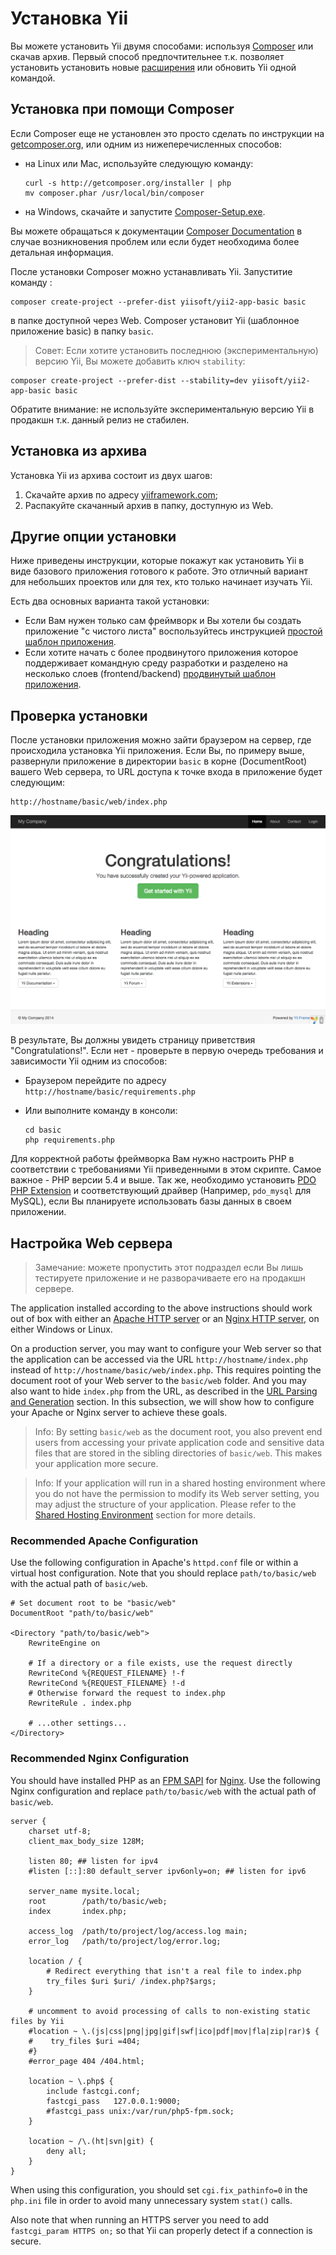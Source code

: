 Установка Yii
==============

Вы можете установить Yii двумя способами: используя [Composer](http://getcomposer.org/) или скачав архив.
Первый способ предпочтительнее т.к. позволяет установить установить новые [расширения](structure-extensions.md)
или обновить Yii одной командой.


Установка при помощи Composer <a name="installing-via-composer"></a>
-----------------------

Если Composer еще не установлен это просто сделать по инструкции на
[getcomposer.org](https://getcomposer.org/download/), или одним из нижеперечисленных способов:

* на Linux или Mac, используйте следующую команду:

  ```
  curl -s http://getcomposer.org/installer | php
  mv composer.phar /usr/local/bin/composer
  ```
* на Windows, скачайте и запустите [Composer-Setup.exe](https://getcomposer.org/Composer-Setup.exe).

Вы можете обращаться к документации [Composer Documentation](https://getcomposer.org/doc/) в случае возникновения проблем или если будет необходима более детальная информация.

После установки Composer можно устанавливать Yii. Запуститие команду :

```
composer create-project --prefer-dist yiisoft/yii2-app-basic basic
```

в папке доступной через Web. Composer установит Yii (шаблонное приложение basic) в папку `basic`.

> Совет: Если хотите установить последнюю (экспериментальную) версию Yii, Вы можете добавить ключ `stability`:
```
composer create-project --prefer-dist --stability=dev yiisoft/yii2-app-basic basic
```
Обратите внимание: не используйте экспериментальную версию Yii в продакшн т.к. данный релиз не стабилен.


Установка из архива <a name="installing-from-archive-file"></a>
-------------------------------

Установка Yii из архива состоит из двух шагов:

1. Скачайте архив по адресу [yiiframework.com](http://www.yiiframework.com/download/yii2-basic);
2. Распакуйте скачанный архив в папку, доступную из Web.


Другие опции установки <a name="other-installation-options"></a>
--------------------------

Ниже приведены инструкции, которые покажут как установить Yii в виде базового приложения готового к работе.
Это отличный вариант для небольших проектов или для тех, кто только начинает изучать Yii.

Есть два основных варианта такой установки:

* Если Вам нужен только сам фреймворк и Вы хотели бы создать приложение "с чистого листа" воспользуйтесь инструкцией [простой шаблон приложения](tutorial-start-from-scratch.md).
* Если хотите начать с более продвинутого приложения которое поддерживает командную среду разработки и разделено на несколько слоев (frontend/backend) [продвинутый шаблон приложения](tutorial-advanced-app.md).


Проверка установки <a name="verifying-installation"></a>
----------------------

После установки приложения можно зайти браузером на сервер, где происходила установка Yii приложения. Если Вы, по примеру выше, развернули приложение в директории `basic` в корне (DocumentRoot) вашего Web сервера, то URL доступа к точке входа в приложение будет следующим:

```
http://hostname/basic/web/index.php
```

![Successful Installation of Yii](images/start-app-installed.png)

В результате, Вы должны увидеть страницу приветствия "Congratulations!". Если нет - проверьте в первую очередь требования и зависимости Yii одним из способов:

* Браузером перейдите по адресу `http://hostname/basic/requirements.php`
* Или выполните команду в консоли: 

  ```
  cd basic
  php requirements.php
  ```

Для корректной работы фреймворка Вам нужно настроить PHP в соответствии с требованиями Yii приведенными в этом скрипте.
Самое важное - PHP версии 5.4 и выше. Так же, необходимо установить [PDO PHP Extension](http://www.php.net/manual/en/pdo.installation.php) и соответствующий драйвер 
(Например, `pdo_mysql` для MySQL), если Вы планируете использовать базы данных в своем приложении.


Настройка Web сервера <a name="configuring-web-servers"></a>
-----------------------

> Замечание: можете пропустить этот подраздел если Вы лишь тестируете приложение и не разворачиваете его на продакшн сервере.

The application installed according to the above instructions should work out of box with either
an [Apache HTTP server](http://httpd.apache.org/) or an [Nginx HTTP server](http://nginx.org/), on
either Windows or Linux.

On a production server, you may want to configure your Web server so that the application can be accessed
via the URL `http://hostname/index.php` instead of `http://hostname/basic/web/index.php`. This
requires pointing the document root of your Web server to the `basic/web` folder. And you may also
want to hide `index.php` from the URL, as described in the [URL Parsing and Generation](runtime-url-handling.md) section.
In this subsection, we will show how to configure your Apache or Nginx server to achieve these goals.

> Info: By setting `basic/web` as the document root, you also prevent end users from accessing
your private application code and sensitive data files that are stored in the sibling directories
of `basic/web`. This makes your application more secure.

> Info: If your application will run in a shared hosting environment where you do not have the permission
to modify its Web server setting, you may adjust the structure of your application. Please refer to
the [Shared Hosting Environment](tutorial-shared-hosting.md) section for more details.


### Recommended Apache Configuration <a name="recommended-apache-configuration"></a>

Use the following configuration in Apache's `httpd.conf` file or within a virtual host configuration. Note that you
should replace `path/to/basic/web` with the actual path of `basic/web`.

```
# Set document root to be "basic/web"
DocumentRoot "path/to/basic/web"

<Directory "path/to/basic/web">
    RewriteEngine on

    # If a directory or a file exists, use the request directly
    RewriteCond %{REQUEST_FILENAME} !-f
    RewriteCond %{REQUEST_FILENAME} !-d
    # Otherwise forward the request to index.php
    RewriteRule . index.php

    # ...other settings...
</Directory>
```


### Recommended Nginx Configuration <a name="recommended-nginx-configuration"></a>

You should have installed PHP as an [FPM SAPI](http://php.net/install.fpm) for [Nginx](http://wiki.nginx.org/).
Use the following Nginx configuration and replace `path/to/basic/web` with the actual path of `basic/web`.

```
server {
    charset utf-8;
    client_max_body_size 128M;

    listen 80; ## listen for ipv4
    #listen [::]:80 default_server ipv6only=on; ## listen for ipv6

    server_name mysite.local;
    root        /path/to/basic/web;
    index       index.php;

    access_log  /path/to/project/log/access.log main;
    error_log   /path/to/project/log/error.log;

    location / {
        # Redirect everything that isn't a real file to index.php
        try_files $uri $uri/ /index.php?$args;
    }

    # uncomment to avoid processing of calls to non-existing static files by Yii
    #location ~ \.(js|css|png|jpg|gif|swf|ico|pdf|mov|fla|zip|rar)$ {
    #    try_files $uri =404;
    #}
    #error_page 404 /404.html;

    location ~ \.php$ {
        include fastcgi.conf;
        fastcgi_pass   127.0.0.1:9000;
        #fastcgi_pass unix:/var/run/php5-fpm.sock;
    }

    location ~ /\.(ht|svn|git) {
        deny all;
    }
}
```

When using this configuration, you should set `cgi.fix_pathinfo=0` in the `php.ini` file
in order to avoid many unnecessary system `stat()` calls.

Also note that when running an HTTPS server you need to add `fastcgi_param HTTPS on;` so that Yii
can properly detect if a connection is secure.
